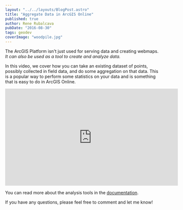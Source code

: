```yaml
---
layout: "../../layouts/BlogPost.astro"
title: "Aggregate Data in ArcGIS Online"
published: true
author: Rene Rubalcava
pubDate: "2016-08-30"
tags: geodev
coverImage: "woodpile.jpg"
---
```


The ArcGIS Platform isn't just used for serving data and creating webmaps. _It can also be used as a tool to create and analyze data._

In this video, we cover how you can take an existing dataset of points, possibly collected in field data, and do some aggregation on that data. This is a popular way to perform some statistics on your data and is something that is easy to do in ArcGIS Online.

<iframe width="560" height="315" src="https://www.youtube.com/embed/OLuyC8xQLMM" frameborder="0" allowfullscreen></iframe>

You can read more about the analysis tools in the [documentation](https://doc.arcgis.com/en/arcgis-online/use-maps/perform-analysis.htm).

If you have any questions, please feel free to comment and let me know!
